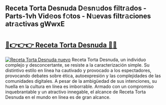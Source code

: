 ## Receta Torta Desnuda D𝚎sn𝚞dos filtr𝚊dos - Parts-1vh Vid𝚎os f𝚘tos - N𝚞evas filtr𝚊ciones atr𝚊ctivas gWwxE

# <h2><a href="http://mb96qi.tromn.icu/?c=Receta+Torta+Desnuda">🔗👉👉👉 Receta Torta Desnuda 🔗🔗</a></h2>

[![Receta Torta Desnuda nuevo](https://i.imgur.com/pEAQMta.gif)](http://mb96qi.tromn.icu/?c=Receta+Torta+Desnuda)
Receta Torta Desnuda, un individuo complejo y desconcertante, se resiste a la caracterización simple. Su distintivo estilo en línea ha cautivado y provocado a los espectadores, provocando debates sobre ética, autoexpresión y las complejidades de las comunidades digitales. A pesar de la ambigüedad de sus intenciones, su huella en la cultura en línea es imborrable. Armado con un compromiso inquebrantable y un atractivo innegable, el alcance de Receta Torta Desnuda en el mundo en línea es de gran alcance.

